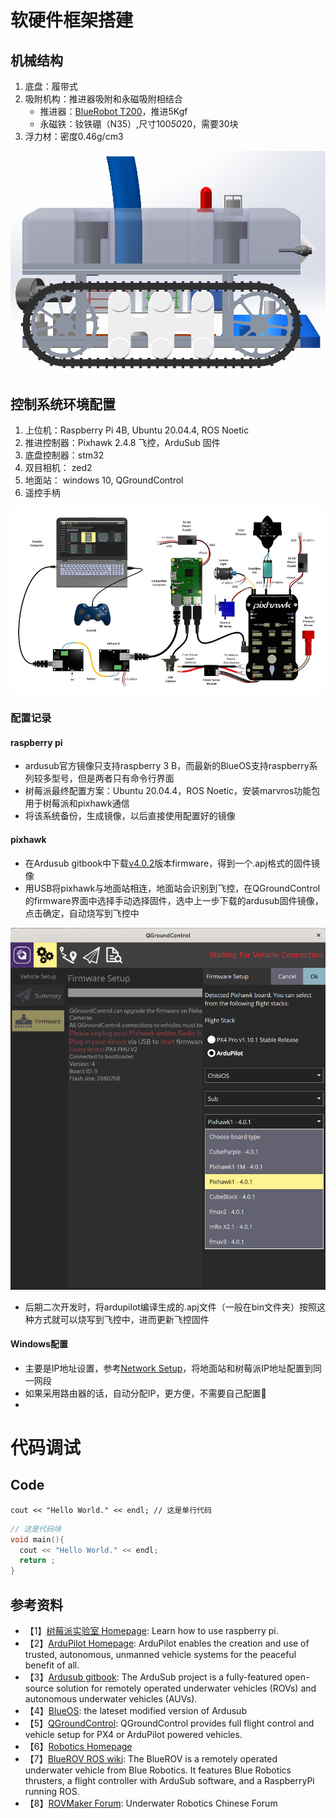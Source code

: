 # 软硬件框架搭建
## 机械结构
1. 底盘：履带式
2. 吸附机构：推进器吸附和永磁吸附相结合
   - 推进器：[BlueRobot T200](https://item.taobao.com/item.htm?spm=a1z0k.7628869.0.0.1d3c37de90qw1V&id=550925052996&_u=t2dmg8j26111)，推进5Kgf
   - 永磁铁：钕铁硼（N35）,尺寸100*50*20，需要30块
3. 浮力材：密度0.46g/cm3 

![iamge](https://github.com/Yunga-Wu/HullCleaningRobot/blob/main/image/%E6%9C%BA%E5%99%A8%E4%BA%BA%E6%95%B4%E4%BD%93%E8%AE%BE%E8%AE%A1%E5%B1%95%E7%A4%BA.png)

## 控制系统环境配置
1. 上位机：Raspberry Pi 4B, Ubuntu 20.04.4, ROS Noetic
2. 推进控制器：Pixhawk 2.4.8 飞控，ArduSub 固件
3. 底盘控制器：stm32
4. 双目相机： zed2
5. 地面站： windows 10, QGroundControl
6. 遥控手柄  

![iamge](https://github.com/Yunga-Wu/HullCleaningRobot/blob/main/image/%E6%8E%A5%E7%BA%BF%E5%9B%BE01.jpg)

### 配置记录
#### raspberry pi
- ardusub官方镜像只支持raspberry 3 B，而最新的BlueOS支持raspberry系列较多型号，但是两者只有命令行界面
- 树莓派最终配置方案：Ubuntu 20.04.4，ROS Noetic，安装marvros功能包用于树莓派和pixhawk通信
- 将该系统备份，生成镜像，以后直接使用配置好的镜像
#### pixhawk
- 在Ardusub gitbook中下载[v4.0.2](http://www.ardusub.com/resources/downloads.html)版本firmware，得到一个.apj格式的固件镜像
- 用USB将pixhawk与地面站相连，地面站会识别到飞控，在QGroundControl的firmware界面中选择手动选择固件，选中上一步下载的ardusub固件镜像，点击确定，自动烧写到飞控中

![image](https://github.com/Yunga-Wu/HullCleaningRobot/blob/main/image/%E9%A3%9E%E6%8E%A7%E5%9B%BA%E4%BB%B6%E7%83%A7%E5%86%99.png)

- 后期二次开发时，将ardupilot编译生成的.apj文件（一般在bin文件夹）按照这种方式就可以烧写到飞控中，进而更新飞控固件

#### Windows配置
- 主要是IP地址设置，参考[Network Setup](http://www.ardusub.com/quick-start/installing-companion.html)，将地面站和树莓派IP地址配置到同一网段
- 如果采用路由器的话，自动分配IP，更方便，不需要自己配置:rabbit:
- 

# 代码调试
## Code
`cout << "Hello World." << endl; // 这是单行代码`

```C++
// 这是代码块
void main(){
  cout << "Hello World." << endl;
  return ;
}
```

## 参考资料
- 【1】[树莓派实验室 Homepage](https://shumeipai.nxez.com/tag/%E6%A0%91%E8%8E%93%E6%B4%BE): Learn how to use raspberry pi.
- 【2】[ArduPilot Homepage](https://ardupilot.org/ardupilot/index.html): ArduPilot enables the creation and use of trusted, autonomous, unmanned vehicle systems for the peaceful benefit of all.
- 【3】[Ardusub gitbook](http://www.ardusub.com/): The ArduSub project is a fully-featured open-source solution for remotely operated underwater vehicles (ROVs) and autonomous underwater vehicles (AUVs).
- 【4】[BlueOS](https://docs.bluerobotics.com/ardusub-zola/software/onboard/BlueOS-1.0/): the lateset modified version of Ardusub
- 【5】[QGroundControl](https://docs.qgroundcontrol.com/master/en/): QGroundControl provides full flight control and vehicle setup for PX4 or ArduPilot powered vehicles. 
- 【6】[Robotics Homepage](https://bluerobotics.com/learn/)
- 【7】[BlueROV ROS wiki](http://wiki.ros.org/Robots/BlueROV): The BlueROV is a remotely operated underwater vehicle from Blue Robotics. It features Blue Robotics thrusters, a flight controller with ArduSub software, and a RaspberryPi running ROS.
- 【8】[ROVMaker Forum](http://rovmaker.cn/): Underwater Robotics Chinese Forum

